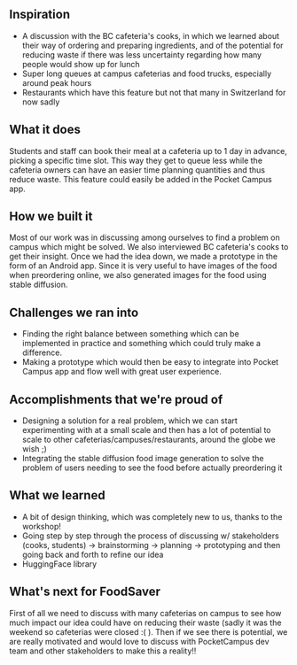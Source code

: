 ## Inspiration
- A discussion with the BC cafeteria's cooks, in which we learned about their way of ordering and preparing ingredients, and of the potential for reducing waste if there was less uncertainty regarding how many people would show up for lunch
- Super long queues at campus cafeterias and food trucks, especially around peak hours
- Restaurants which have this feature but not that many in Switzerland for now sadly 

## What it does
Students and staff can book their meal at a cafeteria up to 1 day in advance, picking a specific time slot. This way they get to queue less while the cafeteria owners can have an easier time planning quantities and thus reduce waste. This feature could easily be added in the Pocket Campus app.

## How we built it
Most of our work was in discussing among ourselves to find a problem on campus which might be solved. We also interviewed BC cafeteria's cooks to get their insight. Once we had the idea down, we made a prototype in the form of an Android app. Since it is very useful to have images of the food when preordering online, we also generated images for the food using stable diffusion.

## Challenges we ran into
- Finding the right balance between something which can be implemented in practice and something which could truly make a difference.
- Making a prototype which would then be easy to integrate into Pocket Campus app and flow well with great user experience.

## Accomplishments that we're proud of
- Designing a solution for a real problem, which we can start experimenting with at a small scale and then has a lot of potential to scale to other cafeterias/campuses/restaurants, around the globe we wish ;)
- Integrating the stable diffusion food image generation to solve the problem of users needing to see the food before actually preordering it

## What we learned
- A bit of design thinking, which was completely new to us, thanks to the workshop!
- Going step by step through the process of discussing w/ stakeholders (cooks, students) -> brainstorming -> planning -> prototyping and then going back and forth to refine our idea
- HuggingFace library

## What's next for FoodSaver
First of all we need to discuss with many cafeterias on campus to see how much impact our idea could have on reducing their waste (sadly it was the weekend so cafeterias were closed :( ). Then if we see there is potential, we are really motivated and would love to discuss with PocketCampus dev team and other stakeholders to make this a reality!! 
